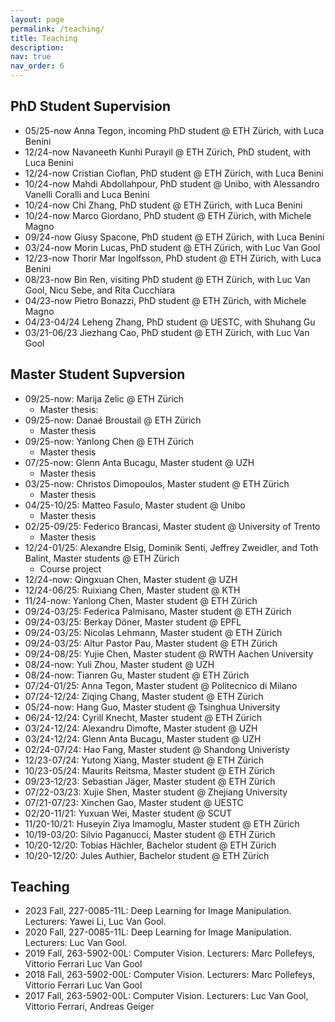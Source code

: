 ```yaml
---
layout: page
permalink: /teaching/
title: Teaching
description: 
nav: true
nav_order: 6
---
```


[//]: # (For now, this page is assumed to be a static description of your courses. You can convert it to a collection similar to `_projects/` so that you can have a dedicated page for each course.)

[//]: # ()
[//]: # (Organize your courses by years, topics, or universities, however you like!)


## PhD Student Supervision

- 05/25-now Anna Tegon, incoming PhD student @ ETH Zürich, with Luca Benini
- 12/24-now Navaneeth Kunhi Purayil @ ETH Zürich, PhD student, with Luca Benini
- 12/24-now Cristian Cioflan, PhD student @ ETH Zürich, with Luca Benini
- 10/24-now Mahdi Abdollahpour, PhD student @ Unibo, with Alessandro Vanelli Coralli and Luca Benini
- 10/24-now Chi Zhang, PhD student @ ETH Zürich, with Luca Benini
- 10/24-now Marco Giordano, PhD student @ ETH Zürich, with Michele Magno
- 09/24-now Giusy Spacone, PhD student @ ETH Zürich, with Luca Benini
- 03/24-now Morin Lucas, PhD student @ ETH Zürich, with Luc Van Gool
- 12/23-now Thorir Mar Ingolfsson, PhD student @ ETH Zürich, with Luca Benini
- 08/23-now Bin Ren, visiting PhD student @ ETH Zürich, with Luc Van Gool, Nicu Sebe, and Rita Cucchiara
- 04/23-now Pietro Bonazzi, PhD student @ ETH Zürich, with Michele Magno
- 04/23-04/24 Leheng Zhang, PhD student @ UESTC, with Shuhang Gu
- 03/21-06/23 Jiezhang Cao, PhD student @ ETH Zürich, with Luc Van Gool

## Master Student Supversion
- 09/25-now: Marija Zelic @ ETH Zürich
  - Master thesis: 
- 09/25-now: Danaé Broustail @ ETH Zürich
  - Master thesis
- 09/25-now: Yanlong Chen @ ETH Zürich
  - Master thesis
- 07/25-now: Glenn Anta Bucagu, Master student @ UZH
  - Master thesis
- 03/25-now: Christos Dimopoulos, Master student @ ETH Zürich
  - Master thesis
- 04/25-10/25: Matteo Fasulo, Master student @ Unibo
  - Master thesis
- 02/25-09/25: Federico Brancasi, Master student @ University of Trento
  - Master thesis
- 12/24-01/25: Alexandre Elsig, Dominik Senti, Jeffrey Zweidler, and Toth Balint, Master students @ ETH Zürich
  - Course project
- 12/24-now: Qingxuan Chen, Master student @ UZH
- 12/24-06/25: Ruixiang Chen, Master student @ KTH
- 11/24-now: Yanlong Chen, Master student @ ETH Zürich
- 09/24-03/25: Federica Palmisano, Master student @ ETH Zürich
- 09/24-03/25: Berkay Döner, Master student @ EPFL
- 09/24-03/25: Nicolas Lehmann, Master student @ ETH Zürich
- 09/24-03/25: Altur Pastor Pau, Master student @ ETH Zürich
- 09/24-08/25: Yujie Chen, Master student @ RWTH Aachen University
- 08/24-now: Yuli Zhou, Master student @ UZH
- 08/24-now: Tianren Gu, Master student @ ETH Zürich
- 07/24-01/25: Anna Tegon, Master student @ Politecnico di Milano
- 07/24-12/24: Ziqing Chang, Master student @ ETH Zürich
- 05/24-now: Hang Guo, Master student @ Tsinghua University
- 06/24-12/24: Cyrill Knecht, Master student @ ETH Zürich
- 03/24-12/24: Alexandru Dimofte, Master student @ UZH
- 03/24-12/24: Glenn Anta Bucagu, Master student @ UZH
- 02/24-07/24: Hao Fang, Master student @ Shandong Univeristy
- 12/23-07/24: Yutong Xiang, Master student @ ETH Zürich
- 10/23-05/24: Maurits Reitsma, Master student @ ETH Zürich
- 09/23-12/23: Sebastian Jäger, Master student @ ETH Zürich
- 07/22-03/23: Xujie Shen, Master student @ Zhejiang University
- 07/21-07/23: Xinchen Gao, Master student @ UESTC
- 02/20-11/21: Yuxuan Wei, Master student @ SCUT
- 11/20-10/21: Huseyin Ziya Imamoglu, Master student @ ETH Zürich
- 10/19-03/20: Silvio Paganucci, Master student @ ETH Zürich
- 10/20-12/20: Tobias Hächler, Bachelor student @ ETH Zürich
- 10/20-12/20: Jules Authier, Bachelor student @ ETH Zürich


## Teaching
- 2023 Fall, 227-0085-11L: Deep Learning for Image Manipulation. Lecturers: Yawei Li, Luc Van Gool.
- 2020 Fall, 227-0085-11L: Deep Learning for Image Manipulation. Lecturers: Luc Van Gool.
- 2019 Fall, 263-5902-00L: Computer Vision. Lecturers: Marc Pollefeys, Vittorio Ferrari Luc Van Gool
- 2018 Fall, 263-5902-00L: Computer Vision. Lecturers: Marc Pollefeys, Vittorio Ferrari Luc Van Gool
- 2017 Fall, 263-5902-00L: Computer Vision. Lecturers: Luc Van Gool, Vittorio Ferrari, Andreas Geiger
